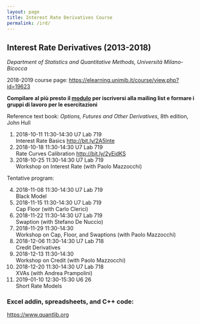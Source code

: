 ```yaml
---
layout: page
title: Interest Rate Derivatives Course
permalink: /ird/
---
```


## Interest Rate Derivatives (2013-2018)

_Department of Statistics and Quantitative Methods, Università Milano-Bicocca_

2018-2019 course page: <https://elearning.unimib.it/course/view.php?id=19623>

**Compilare al più presto il
[modulo](https://docs.google.com/forms/d/1KAcSd4Vh9mLL-Ub9WKtw5f77t2Eg-aHtRpeNBvSgKKg)
per iscriversi alla mailing list e formare i gruppi di lavoro per le esercitazioni**

Reference text book: _Options, Futures and Other Derivatives_, 8th edition, John Hull

1. 2018-10-11 11:30-14:30 U7 Lab 719  
   Interest Rate Basics <http://bit.ly/2A5lnte>
2. 2018-10-18 11:30-14:30 U7 Lab 719  
   Rate Curves Calibration <http://bit.ly/2yEidKS>
3. 2018-10-25 11:30-14:30 U7 Lab 719  
   Workshop on Interest Rate (with Paolo Mazzocchi)

Tentative program:

4. 2018-11-08 11:30-14:30 U7 Lab 719  
   Black Model
5. 2018-11-15 11:30-14:30 U7 Lab 719  
   Cap Floor (with Carlo Clerici)
6. 2018-11-22 11:30-14:30 U7 Lab 719  
   Swaption (with Stefano De Nuccio)
7. 2018-11-29 11:30-14:30  
   Workshop on Cap, Floor, and Swaptions (with Paolo Mazzocchi)
8. 2018-12-06 11:30-14:30 U7 Lab 718  
   Credit Derivatives
9. 2018-12-13 11:30-14:30  
   Workshop on Credit (with Paolo Mazzocchi)
10. 2018-12-20 11:30-14:30 U7 Lab 718  
   XVAs (with Andrea Prampolini)
11. 2019-01-10 12:30-15:30 U6 26  
   Short Rate Models

### Excel addin, spreadsheets, and C++ code:

<https://www.quantlib.org>
